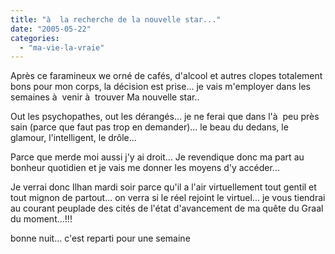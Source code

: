 ```yaml
---
title: "à  la recherche de la nouvelle star..."
date: "2005-05-22"
categories: 
  - "ma-vie-la-vraie"
---
```


Après ce faramineux we orné de cafés, d'alcool et autres clopes totalement bons pour mon corps, la décision est prise... je vais m'employer dans les semaines à  venir à  trouver Ma nouvelle star..

Out les psychopathes, out les dérangés... je ne ferai que dans l'à  peu près sain (parce que faut pas trop en demander)... le beau du dedans, le glamour, l'intelligent, le drôle...

Parce que merde moi aussi j'y ai droit... Je revendique donc ma part au bonheur quotidien et je vais me donner les moyens d'y accéder...

Je verrai donc Ilhan mardi soir parce qu'il a l'air virtuellement tout gentil et tout mignon de partout... on verra si le réel rejoint le virtuel... je vous tiendrai au courant peuplade des cités de l'état d'avancement de ma quête du Graal du moment...!!!

bonne nuit... c'est reparti pour une semaine
